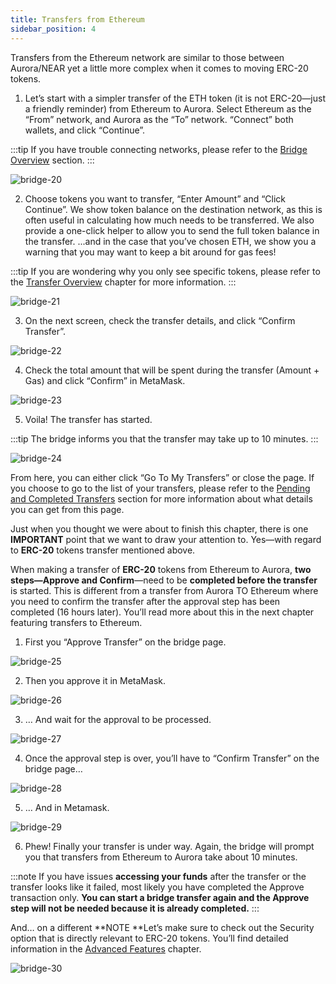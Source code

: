 ```yaml
---
title: Transfers from Ethereum
sidebar_position: 4
---
```


Transfers from the Ethereum network are similar to those between Aurora/NEAR yet a little more complex when it comes to moving ERC-20 tokens.

1. Let’s start with a simpler transfer of the ETH token (it is not ERC-20—just a friendly reminder) from Ethereum to Aurora. Select Ethereum as the “From” network, and Aurora as the “To” network. “Connect” both wallets, and click “Continue”.

:::tip
If you have trouble connecting networks, please refer to the [Bridge Overview](bridge-overview) section.
:::

![bridge-20](/img/20.png)

2. Choose tokens you want to transfer, “Enter Amount” and “Click Continue”.
We show token balance on the destination network, as this is often useful in calculating how much needs to be transferred.
We also provide a one-click helper to allow you to send the full token balance in the transfer.
...and in the case that you’ve chosen ETH, we show you a warning that you may want to keep a bit around for gas fees!

:::tip
If you are wondering why you only see specific tokens, please refer to the [Transfer Overview](transfer-overview) chapter for more information.
:::

![bridge-21](/img/21.png)

3. On the next screen, check the transfer details, and click “Confirm Transfer”.

![bridge-22](/img/22.png)

4. Check the total amount that will be spent during the transfer (Amount + Gas) and click “Confirm” in MetaMask.

![bridge-23](/img/23.png)

5. Voila! The transfer has started.

:::tip
The bridge informs you that the transfer may take up to 10 minutes.
:::

![bridge-24](/img/24.png)

From here, you can either click “Go To My Transfers” or close the page.
If you choose to go to the list of your transfers, please refer to the [Pending and Completed Transfers](pending-and-completed-transfers) section for more information about what details you can get from this page.

Just when you thought we were about to finish this chapter, there is one **IMPORTANT** point that we want to draw your attention to. Yes—with regard to **ERC-20** tokens transfer mentioned above.

​When making a transfer of **ERC-20** tokens from Ethereum to Aurora, **two steps—Approve and Confirm**—need to be **completed before the transfer** is started.
This is different from a transfer from Aurora TO Ethereum where you need to confirm the transfer after the approval step has been completed (16 hours later). You’ll read more about this in the next chapter featuring transfers to Ethereum.

1. First you “Approve Transfer” on the bridge page.

![bridge-25](/img/25.png)

2. Then you approve it in MetaMask.

![bridge-26](/img/26.png)

3. … And wait for the approval to be processed.

![bridge-27](/img/27.png)

4. Once the approval step is over, you’ll have to “Confirm Transfer” on the bridge page…

![bridge-28](/img/28.png)

5. … And in Metamask.

![bridge-29](/img/29.png)

6. Phew! Finally your transfer is under way. Again, the bridge will prompt you that transfers from Ethereum to Aurora take about 10 minutes.

:::note
If you have issues **accessing your funds** after the transfer or the transfer looks like it failed, most likely you have completed the Approve transaction only.
**You can start a bridge transfer again and the Approve step will not be needed because it is already completed.**
:::

And… on a different **NOTE **Let’s make sure to check out the Security option that is directly relevant to ERC-20 tokens. You’ll find detailed information in the [Advanced Features](advanced-features) chapter.

![bridge-30](/img/30.png)
